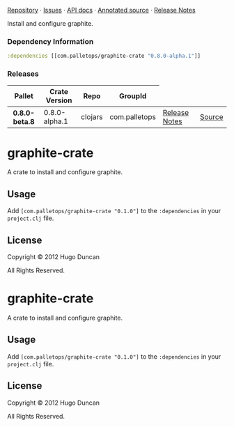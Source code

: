 [Repository](https://github.com/pallet/graphite-crate) &#xb7;
[Issues](https://github.com/pallet/graphite-crate/issues) &#xb7;
[API docs](http://palletops.com/graphite-crate/0.8/api) &#xb7;
[Annotated source](http://palletops.com/graphite-crate/0.8/annotated/uberdoc.html) &#xb7;
[Release Notes](https://github.com/pallet/graphite-crate/blob/develop/ReleaseNotes.md)

Install and configure graphite.

### Dependency Information

```clj
:dependencies [[com.palletops/graphite-crate "0.8.0-alpha.1"]]
```

### Releases

<table>
<thead>
  <tr><th>Pallet</th><th>Crate Version</th><th>Repo</th><th>GroupId</th></tr>
</thead>
<tbody>
  <tr>
    <th>0.8.0-beta.8</th>
    <td>0.8.0-alpha.1</td>
    <td>clojars</td>
    <td>com.palletops</td>
    <td><a href='https://github.com/pallet/graphite-crate/blob/0.8.0-alpha.1/ReleaseNotes.md'>Release Notes</a></td>
    <td><a href='https://github.com/pallet/graphite-crate/blob/0.8.0-alpha.1/'>Source</a></td>
  </tr>
</tbody>
</table>

# graphite-crate

A crate to install and configure graphite.

## Usage

Add `[com.palletops/graphite-crate "0.1.0"]` to the `:dependencies` in your
`project.clj` file.


## License

Copyright © 2012 Hugo Duncan

All Rights Reserved.

# graphite-crate

A crate to install and configure graphite.

## Usage

Add `[com.palletops/graphite-crate "0.1.0"]` to the `:dependencies` in your
`project.clj` file.


## License

Copyright © 2012 Hugo Duncan

All Rights Reserved.

